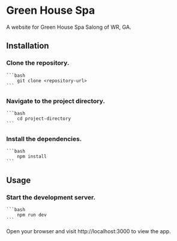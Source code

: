 # Green House Spa 
A website for Green House Spa Salong of WR, GA. 

## Installation

### Clone the repository.
    ```bash
        git clone <repository-url>
    ```


### Navigate to the project directory.
    ```bash
        cd project-directory
    ```


### Install the dependencies.
    ```bash
        npm install
    ```

## Usage

### Start the development server.
    ```bash
        npm run dev    
    ```


Open your browser and visit http://localhost:3000 to view the app.

